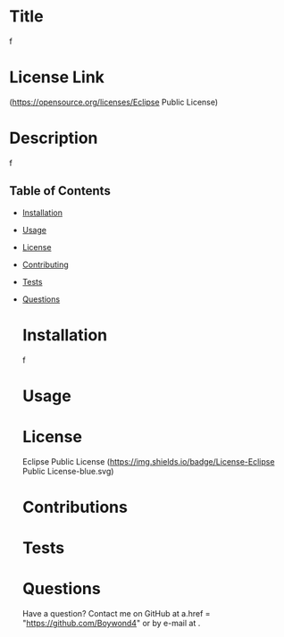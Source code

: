 
  # Title
  f

  # License Link
  (https://opensource.org/licenses/Eclipse Public License)


  # Description
  f

  ## Table of Contents 
* [Installation](#installation)
* [Usage](#usage)
* [License](#license)
* [Contributing](#contributing)
* [Tests](#tests)
* [Questions](#questions)
  # Installation
  f

  # Usage
  
  
  # License
  Eclipse Public License
  (https://img.shields.io/badge/License-Eclipse Public License-blue.svg)

  # Contributions
  
  
  # Tests
  
  
  # Questions
  Have a question? Contact me on GitHub at a.href = "https://github.com/Boywond4" or by e-mail at .
  
